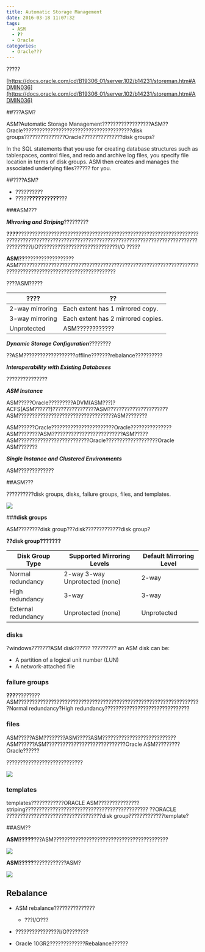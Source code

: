 ```yaml
---
title: Automatic Storage Management
date: 2016-03-18 11:07:32
tags:
  - ASM
  - ??
  - Oracle
categories:
  - Oracle???
---
```



?????

[https://docs.oracle.com/cd/B19306_01/server.102/b14231/storeman.htm#ADMIN036](https://docs.oracle.com/cd/B19306_01/server.102/b14231/storeman.htm#ADMIN036)

##???ASM?

ASM?Automatic Storage Management??????????????????ASM??Oracle????????????????????????????????????????disk groups???????????????Oracle???????????????disk groups?

In the SQL statements that you use for creating database structures such as tablespaces, control files, and redo and archive log files, you specify file location in terms of disk groups. ASM then creates and manages the associated underlying files?????? for you.

##????ASM?

- ??????????
- ?????**??????????**???

###ASM???

***Mirroring and Striping***?????????

**????**?????????????????????????????????????????????????????????????????????????????????????????????????????????????????????????????????????????????????I/O?????????????????????????????I/O ?????

**ASM??**??????????????????ASM??????????????????????????????????????????????????????????????????????????????????????????????????????????

????ASM?????

| ????            | ??                                 |
| --------------- | ---------------------------------- |
| 2-way mirroring | Each extent has 1 mirrored copy.   |
| 3-way mirroring | Each extent has 2 mirrored copies. |
| Unprotected     | ASM????????????                    |



<!--more-->

***Dynamic Storage Configuration***????????

??ASM???????????????????offline???????rebalance??????????

***Interoperability with Existing Databases***

???????????????

***ASM Instance***

ASM?????Oracle?????????ADVM(ASM???)?ACFS(ASM??????)????????????????ASM??????????????????????ASM???????????????????????????????????ASM????????

ASM??????Oracle???????????????????????Oracle???????????????ASM????????ASM??????????????????????????ASM?????ASM??????????????????????????Oracle???????????????????Oracle ASM???????

***Single Instance and Clustered Environments***

ASM?????????????



##ASM???

??????????disk groups, disks, failure groups, files, and templates.

![](http://7xpzxw.com1.z0.glb.clouddn.com/Oracle-ASM%E7%BB%84%E4%BB%B6%E7%9A%84%E5%85%B3%E7%B3%BB.png)

###**disk groups**

ASM????????disk group???disk?????????????disk group?

**??disk group???????**

| Disk Group Type     | Supported Mirroring Levels               | Default Mirroring Level |
| ------------------- | ---------------------------------------- | ----------------------- |
| Normal redundancy   | 2-way        3-way        Unprotected (none) | 2-way                   |
| High redundancy     | 3-way                                    | 3-way                   |
| External redundancy | Unprotected (none)                       | Unprotected             |

### **disks**

?windows???????ASM disk?????? ????????? an ASM disk can be:

- A partition of a logical unit number (LUN)
- A network-attached file

### **failure groups**

**???**?????????ASM???????????????????????????????????????????????????????????????????Normal redundancy?High redundancy???????????????????????????????

### **files**

ASM?????ASM????????ASM?????ASM???????????????????????????ASM??????ASM?????????????????????????????Oracle ASM?????????Oracle??????

????????????????????????????

![](http://7xpzxw.com1.z0.glb.clouddn.com/Oracle-%E6%95%B0%E6%8D%AE%E5%9C%A8%E7%A3%81%E7%9B%98%E4%B8%AD%E7%9A%84%E5%88%86%E5%B8%83%E7%AE%A1%E7%90%86.png)

### **templates**

 templates????????????ORACLE ASM???????????????striping?????????????????????????????????????????????
   ??ORACLE ???????????????????????????????????disk group?????????????template?



##ASM??

**ASM?????**???ASM??????????????????????????????????????????

![](http://7xpzxw.com1.z0.glb.clouddn.com/Oracle-ASM%E5%8D%95%E5%AE%9E%E4%BE%8B%E6%9E%B6%E6%9E%84.png)

**ASM?????**????????????ASM?

![](http://7xpzxw.com1.z0.glb.clouddn.com/Oracle-ASM%E7%9A%84RAC%E6%9E%B6%E6%9E%84.png)

## Rebalance

- ASM rebalance???????????????
  - ???I/O???


- ????????????????I/O????????


- Oracle 10GR2?????????????Rebalance??????